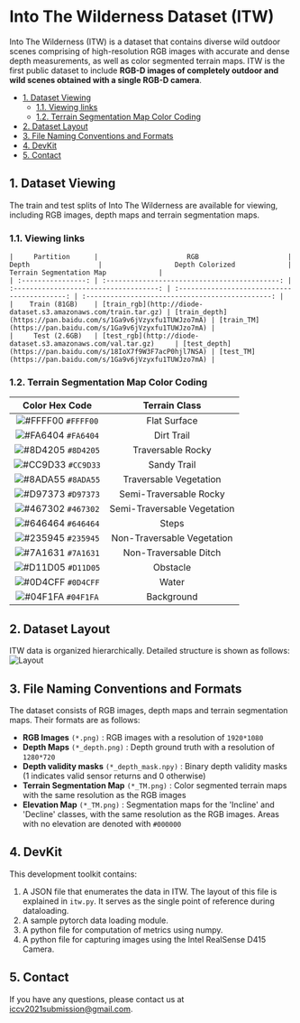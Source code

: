 # Into The Wilderness Dataset (ITW)
Into The Wilderness (ITW) is a dataset that contains diverse wild outdoor scenes comprising of high-resolution RGB images with accurate and dense depth measurements, as well as color segmented terrain maps. ITW is the first public dataset to include **RGB-D images of completely outdoor and wild scenes obtained with a single RGB-D camera**.

- [1. Dataset Viewing](#1-dataset-viewing)
  - [1.1. Viewing links](#11-viewing-links)
  - [1.2. Terrain Segmentation Map Color Coding](#12-terrain-segmentation-map-color-coding)
- [2. Dataset Layout](#2-dataset-layout)
- [3. File Naming Conventions and Formats](#3-file-naming-conventions-and-formats)
- [4. DevKit](#4-devkit)
- [5. Contact](#5-contact)

## 1. Dataset Viewing

The train and test splits of Into The Wilderness are available for viewing, including RGB images, depth maps and terrain segmentation maps.

### 1.1. Viewing links

    |     Partition      |                      RGB                      |                  Depth                 |                  Depth Colorized             |             Terrain Segmentation Map             |
    | :----------------: | :-------------------------------------------: | :------------------------------------: | :------------------------------------------: | :----------------------------------------------: |
    |    Train (81GB)    | [train_rgb](http://diode-dataset.s3.amazonaws.com/train.tar.gz) | [train_depth](https://pan.baidu.com/s/1Ga9v6jVzyxfu1TUWJzo7mA) | [train_TM](https://pan.baidu.com/s/1Ga9v6jVzyxfu1TUWJzo7mA) |
    |     Test (2.6GB)   | [test_rgb](http://diode-dataset.s3.amazonaws.com/val.tar.gz)     | [test_depth](https://pan.baidu.com/s/18IoX7f9W3F7acP0hjl7NSA) | [test_TM](https://pan.baidu.com/s/1Ga9v6jVzyxfu1TUWJzo7mA) |


### 1.2. Terrain Segmentation Map Color Coding

| Color Hex Code | Terrain Class |
| :-: | :-: |
| ![#FFFF00](https://via.placeholder.com/15/FFFF00/000000?text=+) `#FFFF00` | Flat Surface |  
| ![#FA6404](https://via.placeholder.com/15/FA6404/000000?text=+) `#FA6404` | Dirt Trail |  
| ![#8D4205](https://via.placeholder.com/15/8D4205/000000?text=+) `#8D4205` | Traversable Rocky |  
| ![#CC9D33](https://via.placeholder.com/15/CC9D33/000000?text=+) `#CC9D33` | Sandy Trail |  
| ![#8ADA55](https://via.placeholder.com/15/8ADA55/000000?text=+) `#8ADA55` | Traversable Vegetation |  
| ![#D97373](https://via.placeholder.com/15/D97373/000000?text=+) `#D97373` | Semi-Traversable Rocky |  
| ![#467302](https://via.placeholder.com/15/467302/000000?text=+) `#467302` | Semi-Traversable Vegetation |  
| ![#646464](https://via.placeholder.com/15/646464/000000?text=+) `#646464` | Steps |  
| ![#235945](https://via.placeholder.com/15/235945/000000?text=+) `#235945` | Non-Traversable Vegetation |  
| ![#7A1631](https://via.placeholder.com/15/7A1631/000000?text=+) `#7A1631` | Non-Traversable Ditch |  
| ![#D11D05](https://via.placeholder.com/15/D11D05/000000?text=+) `#D11D05` | Obstacle |  
| ![#0D4CFF](https://via.placeholder.com/15/0D4CFF/000000?text=+) `#0D4CFF` | Water |  
| ![#04F1FA](https://via.placeholder.com/15/04F1FA/000000?text=+) `#04F1FA` | Background |  


## 2. Dataset Layout
ITW data is organized hierarchically. Detailed structure is shown as follows:
![Layout](dataset_layout.png)

## 3. File Naming Conventions and Formats
The dataset consists of RGB images, depth maps and terrain segmentation maps. Their formats are as follows:
- **RGB Images** `(*.png)` : RGB images with a resolution of `1920*1080`
- **Depth Maps** `(*_depth.png)` : Depth ground truth with a resolution of `1280*720`
- **Depth validity masks** `(*_depth_mask.npy)` : Binary depth validity masks (1 indicates valid sensor returns and 0 otherwise)
- **Terrain Segmentation Map** `(*_TM.png)` : Color segmented terrain maps with the same resolution as the RGB images
- **Elevation Map** `(*_TM.png)` : Segmentation maps for the 'Incline' and 'Decline' classes, with the same resolution as the RGB images. Areas with no elevation are denoted with `#000000`

## 4. DevKit
This development toolkit contains:
1. A JSON file that enumerates the data in ITW. The layout of this file is explained in `itw.py`. It serves as the single point of reference during dataloading.
2. A sample pytorch data loading module.
3. A python file for computation of metrics using numpy.
4. A python file for capturing images using the Intel RealSense D415 Camera.

## 5. Contact
If you have any questions, please contact us at [iccv2021submission@gmail.com](iccv2021submission@gmail.com).
